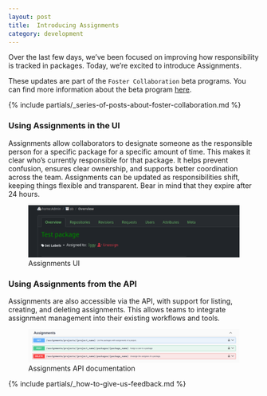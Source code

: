 ```yaml
---
layout: post
title:  Introducing Assignments
category: development
---
```

Over the last few days, we’ve been focused on improving how responsibility is tracked in packages. Today, we’re excited to introduce Assignments.

These updates are part of the `Foster Collaboration` beta programs. You can find more information about the beta program [here](/2018/10/04/the-beta-program/).

{% include partials/_series-of-posts-about-foster-collaboration.md %}

### Using Assignments in the UI

Assignments allow collaborators to designate someone as the responsible person for a specific package for a specific amount of time.
This makes it clear who’s currently responsible for that package. It helps prevent confusion, ensures clear ownership, and supports better coordination across the team.
Assignments can be updated as responsibilities shift, keeping things flexible and transparent. Bear in mind that they expire after 24 hours.

<figure>
  <img src="/images/posts/2025-05-13/screenshot-assignments-ui.png" alt="Screenshot of the Assignments UI" />
  <figcaption>Assignments UI</figcaption>
</figure>

### Using Assignments from the API

Assignments are also accessible via the API, with support for listing, creating, and deleting assignments.
This allows teams to integrate assignment management into their existing workflows and tools.

<figure>
  <img src="/images/posts/2025-05-13/screenshot-assignments-api.png" alt="Screenshot of the assignments API documentation" />
  <figcaption>Assignments API documentation</figcaption>
</figure>

{% include partials/_how-to-give-us-feedback.md %}

